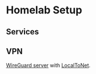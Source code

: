 # Homelab Setup

## Services

## VPN

[WireGuard server](linuxserver/docker-wireguard) with [LocalToNet](https://localtonet.com).
